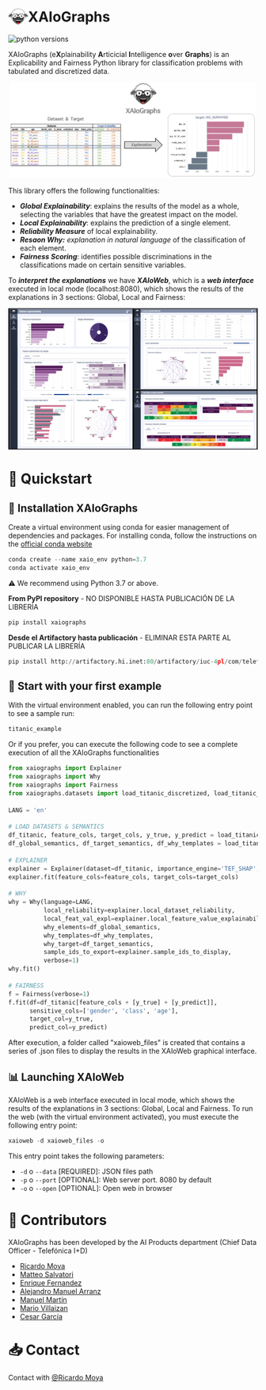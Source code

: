 # <img src="docs/imgs/icon.png" align="left"/>  XAIoGraphs

![python versions](https://img.shields.io/badge/python-3.7%2C%203.8%2C%203.9-blue.svg)

XAIoGraphs (e**X**plainability **A**rticicial **I**ntelligence **o**ver **Graphs**) is an Explicability and Fairness 
Python library for classification problems with tabulated and discretized data.


<p align="center">
    <img src="docs/imgs/XAIoGraphs_schema.png" width="500px" />
</p>

This library offers the following functionalities:

+ ***Global Explainability***: explains the results of the model as a whole, selecting the variables that have the greatest impact on the model.
+ ***Local Explainability***: explains the prediction of a single element.
+ ***Reliability Measure*** of local explainability.
+ ***Resaon Why:*** *explanation in natural language* of the classification of each element.
+ ***Fairness Scoring***: identifies possible discriminations in the classifications made on certain sensitive variables.

To ***interpret the explanations*** we have ***XAIoWeb***, which is a ***web interface*** executed in local mode (localhost:8080), 
which shows the results of the explanations in 3 sections: Global, Local and Fairness:

<p align="center">
    <img src="docs/imgs/XAIoWeb.png" width="800px" />
</p>


# 🚀 Quickstart 

## 🔨 Installation XAIoGraphs

Create a virtual environment using conda for easier management of dependencies and packages. 
For installing conda, follow the instructions on the [official conda website](https://docs.conda.io/projects/conda/en/latest/user-guide/install/)

```python
conda create --name xaio_env python=3.7
conda activate xaio_env
```

⚠️ We recommend using Python 3.7 or above.


**From PyPI repository** - NO DISPONIBLE HASTA PUBLICACIÓN DE LA LIBRERÍA
```python
pip install xaiographs
```

**Desde el Artifactory hasta publicación** - ELIMINAR ESTA PARTE AL PUBLICAR LA LIBRERÍA
```python
pip install http://artifactory.hi.inet:80/artifactory/iuc-4pl/com/telefonica/xaiographs/XAIoGraphs-0.0.1-py3-none-any.whl
```

## 📝 Start with your first example

With the virtual environment enabled, you can run the following entry point to see a sample run:

```python
titanic_example
```

Or if you prefer, you can execute the following code to see a complete execution of all the XAIoGraphs functionalities

```python
from xaiographs import Explainer
from xaiographs import Why
from xaiographs import Fairness
from xaiographs.datasets import load_titanic_discretized, load_titanic_why

LANG = 'en'

# LOAD DATASETS & SEMANTICS
df_titanic, feature_cols, target_cols, y_true, y_predict = load_titanic_discretized()
df_global_semantics, df_target_semantics, df_why_templates = load_titanic_why(language=LANG)

# EXPLAINER
explainer = Explainer(dataset=df_titanic, importance_engine='TEF_SHAP', verbose=1)
explainer.fit(feature_cols=feature_cols, target_cols=target_cols)

# WHY
why = Why(language=LANG,
          local_reliability=explainer.local_dataset_reliability,
          local_feat_val_expl=explainer.local_feature_value_explainability,
          why_elements=df_global_semantics,
          why_templates=df_why_templates,
          why_target=df_target_semantics,
          sample_ids_to_export=explainer.sample_ids_to_display,
          verbose=1)
why.fit()

# FAIRNESS
f = Fairness(verbose=1)
f.fit(df=df_titanic[feature_cols + [y_true] + [y_predict]],
      sensitive_cols=['gender', 'class', 'age'],
      target_col=y_true,
      predict_col=y_predict)
```

After execution, a folder called "xaioweb_files" is created that contains a series of .json files to display the 
results in the XAIoWeb graphical interface.

## 📊 Launching XAIoWeb

XAIoWeb is a web interface executed in local mode, which shows the results of the explanations in 3 sections: Global, Local and Fairness. 
To run the web (with the virtual environment activated), you must execute the following entry point:

```python
xaioweb -d xaioweb_files -o
```

This entry point takes the following parameters:

- `-d` o `--data` [REQUIRED]: JSON files path
- `-p` o `--port` [OPTIONAL]: Web server port. 8080 by default
- `-o` o `--open` [OPTIONAL]: Open web in browser




# 🤝 Contributors

XAIoGraphs has been developed by the AI Products department (Chief Data Officer - Telefónica I+D)

* [Ricardo Moya](https://github.com/TFRicardoMoya)
* [Matteo Salvatori](https://github.com/matteo-salvatori)
* [Enrique Fernandez](https://github.com/QuiqueFdez)
* [Alejandro Manuel Arranz](https://github.com/cx02747)
* [Manuel Martín](https://github.com/mmarmar)
* [Mario Villaizan](https://github.com/mvvmvv)
* [Cesar García](https://github.com/cesarggtid)




# 📥  Contact

Contact with [@Ricardo Moya](https://github.com/TFRicardoMoya)
